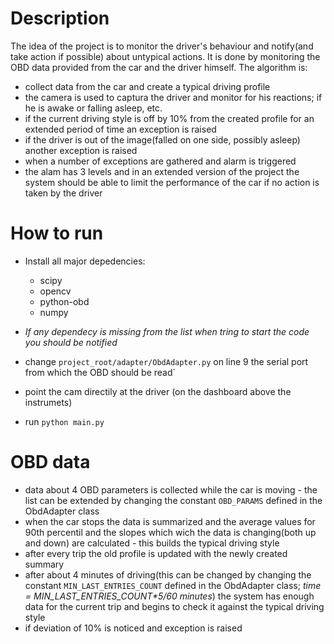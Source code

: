 # Description

The idea of the project is to monitor the driver's behaviour and notify(and take action if possible) about untypical actions.
It is done by monitoring the OBD data provided from the car and the driver himself. The algorithm is:
- collect data from the car and create a typical driving profile
- the camera is used to captura the driver and monitor for his reactions; if he is awake or falling asleep, etc.
- if the current driving style is off by 10% from the created profile for an extended period of time an exception is raised
- if the driver is out of the image(falled on one side, possibly asleep) another exception is raised
- when a number of exceptions are gathered and alarm is triggered
- the alam has 3 levels and in an extended version of the project the system should be able to limit the performance of the car if no action is taken by the driver

# How to run
- Install all major depedencies:
    - scipy
    - opencv
    - python-obd
    - numpy

- _If any dependecy is missing from the list when tring to start the code you should be notified_
- change `project_root/adapter/ObdAdapter.py` on line 9 the serial port from which the OBD should be read`
- point the cam directily at the driver (on the dashboard above the instrumets)
- run `python main.py`

# OBD data
- data about 4 OBD parameters is collected while the car is moving - the list can be extended by changing the constant `OBD_PARAMS` defined in the ObdAdapter class
- when the car stops the data is summarized and the average values for 90th percentil and the slopes which wich the data is changing(both up and down) are calculated - this builds the typical driving style
- after every trip the old profile is updated with the newly created summary
- after about 4 minutes of driving(this can be changed by changing the constant `MIN_LAST_ENTRIES_COUNT` defined in the ObdAdapter class; _time = MIN_LAST_ENTRIES_COUNT*5/60 minutes_) the system has enough data for the current trip and begins to check it against the typical driving style
- if deviation of 10% is noticed and exception is raised
